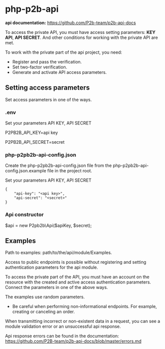 # php-p2b-api


**api documentation:**  <https://github.com/P2b-team/p2b-api-docs>


To access the private API, you must have access setting parameters: **KEY API**, **API SECRET**. And other conditions for working with the private API are met.

To work with the private part of the api project, you need:

* Register and pass the verification.
* Set two-factor verification.
* Generate and activate API access parameters.


## Setting access parameters

Set access parameters in one of the ways.

### .env

Set your parameters API KEY, API SECRET

P2PB2B_API_KEY=api key

P2PB2B_API_SECRET=secret

### php-p2pb2b-api-config.json

Сreate the php-p2pb2b-api-config.json file from the php-p2pb2b-api-config.json.example file in the project root.

Set your parameters  API KEY, API SECRET 

```$json
{
    "api-key": "<api key>",
    "api-secret": "<secret>"
}
```

### Api constructor

$api = new P2pb2b\Api($apiKey, $secret);

## Examples

Path to examples:  path/to/the/api/module/Examples.

Access to public endpoints is possible without registering and setting authentication parameters for the api module.

To access the private part of the API, you must have an account on the resource with the created and active access authentication parameters.
Connect the parameters in one of the above ways.

The examples use random parameters.

* Be careful when performing non-informational endpoints. For example, creating or canceling an order.

When transmitting incorrect or non-existent data in a request, you can see a module validation error or an unsuccessful api response.

Api response errors can be found in the documentation: <https://github.com/P2B-team/p2b-api-docs/blob/master/errors.md>
